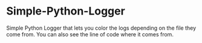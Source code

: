 # Simple-Python-Logger
Simple Python Logger that lets you color the logs depending on the file they come from. You can also see the line of code where it comes from.
